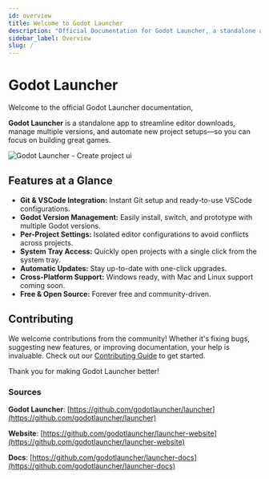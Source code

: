```yaml
---
id: overview
title: Welcome to Godot Launcher
description: "Official Documentation for Godot Launcher, a standalone app to streamline editor downloads, manage multiple versions, and automate new project setups—so you can focus on building great games."
sidebar_label: Overview
slug: /
---
```


# Godot Launcher

Welcome to the official Godot Launcher documentation,

**Godot Launcher** is a standalone app to streamline editor downloads, manage multiple versions, and automate new project setups—so you can focus on building great games.

![Godot Launcher - Create project ui](/img/launcher-new-project-ui.webp)

## Features at a Glance

- **Git & VSCode Integration:** Instant Git setup and ready-to-use VSCode configurations.
- **Godot Version Management:** Easily install, switch, and prototype with multiple Godot versions.
- **Per-Project Settings:** Isolated editor configurations to avoid conflicts across projects.
- **System Tray Access:** Quickly open projects with a single click from the system tray.
- **Automatic Updates:** Stay up-to-date with one-click upgrades.
- **Cross-Platform Support:** Windows ready, with Mac and Linux support coming soon.
- **Free & Open Source:** Forever free and community-driven.

## Contributing

We welcome contributions from the community! Whether it's fixing bugs, suggesting new features, or improving documentation, your help is invaluable. Check out our [Contributing Guide](https://github.com/godotlauncher/launcher/blob/main/CONTRIBUTING.md) to get started.

Thank you for making Godot Launcher better!

### Sources

**Godot Launcher**: [https://github.com/godotlauncher/launcher](https://github.com/godotlauncher/launcher)

**Website**: [https://github.com/godotlauncher/launcher-website](https://github.com/godotlauncher/launcher-website)

**Docs**: [https://github.com/godotlauncher/launcher-docs](https://github.com/godotlauncher/launcher-docs)
